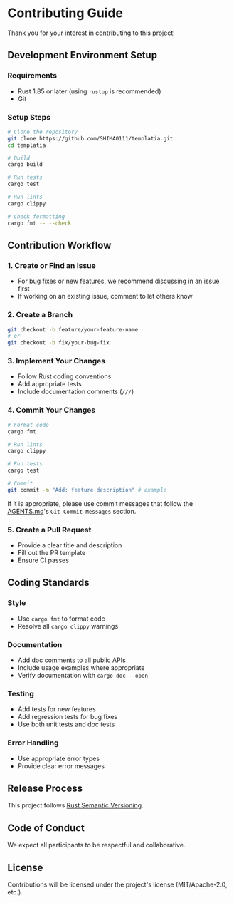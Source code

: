 # Contributing Guide

Thank you for your interest in contributing to this project!

## Development Environment Setup

### Requirements
- Rust 1.85 or later (using `rustup` is recommended)
- Git

### Setup Steps
```bash
# Clone the repository
git clone https://github.com/SHIMA0111/templatia.git
cd templatia

# Build
cargo build

# Run tests
cargo test

# Run lints
cargo clippy

# Check formatting
cargo fmt -- --check
```

## Contribution Workflow

### 1. Create or Find an Issue
- For bug fixes or new features, we recommend discussing in an issue first
- If working on an existing issue, comment to let others know

### 2. Create a Branch
```bash
git checkout -b feature/your-feature-name
# or
git checkout -b fix/your-bug-fix
```

### 3. Implement Your Changes
- Follow Rust coding conventions
- Add appropriate tests
- Include documentation comments (`///`)

### 4. Commit Your Changes
```bash
# Format code
cargo fmt

# Run lints
cargo clippy

# Run tests
cargo test

# Commit
git commit -m "Add: feature description" # example
```
If it is appropriate, please use commit messages that follow the [AGENTS.md](AGENTS.md)'s `Git Commit Messages` section.

### 5. Create a Pull Request
- Provide a clear title and description
- Fill out the PR template
- Ensure CI passes

## Coding Standards

### Style
- Use `cargo fmt` to format code
- Resolve all `cargo clippy` warnings

### Documentation
- Add doc comments to all public APIs
- Include usage examples where appropriate
- Verify documentation with `cargo doc --open`

### Testing
- Add tests for new features
- Add regression tests for bug fixes
- Use both unit tests and doc tests

### Error Handling
- Use appropriate error types
- Provide clear error messages

## Release Process

This project follows [Rust Semantic Versioning](https://doc.rust-lang.org/cargo/reference/semver.html).


## Code of Conduct

We expect all participants to be respectful and collaborative.

## License

Contributions will be licensed under the project's license (MIT/Apache-2.0, etc.).